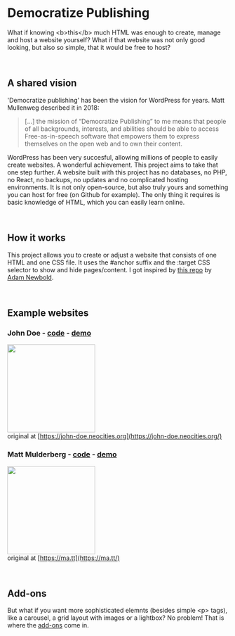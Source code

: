 # Democratize Publishing

What if knowing &lt;b&gt;this&lt;/b&gt; much HTML was enough to create, manage and host a website yourself? What if that website was not only good looking, but also so simple, that it would be free to host?

&nbsp;

## A shared vision

'Democratize publishing' has been the vision for WordPress for years. Matt Mullenweg described it in 2018:

> [...] the mission of “Democratize Publishing” to me means that people of all backgrounds, interests, and abilities should be able to access Free-as-in-speech software that empowers them to express themselves on the open web and to own their content.

WordPress has been very succesful, allowing millions of people to easily create websites. A wonderful achievement. This project aims to take that one step further. A website built with this project has no databases, no PHP, no React, no backups, no updates and no complicated hosting environments. It is not only open-source, but also truly yours and something you can host for free (on Github for example). The only thing it requires is basic knowledge of HTML, which you can easily learn online.

&nbsp;

## How it works

This project allows you to create or adjust a website that consists of one HTML and one CSS file. It uses the #anchor suffix and the :target CSS selector to show and hide pages/content. I got inspired by [this repo](https://github.com/cadars/john-doe) by [Adam Newbold](https://www.linkedin.com/in/neatnik/). 

&nbsp;

## Example websites

### John Doe - [code](demo/) - [demo](https://jhvanderschee.github.io/democratizepublishing/demo/)



<a href="https://jhvanderschee.github.io/democratizepublishing/demo/"><img src="https://jhvanderschee.github.io/democratizepublishing/demo/screenshot.png" style="width: 200px;" /></a><br>original at [https://john-doe.neocities.org](https://john-doe.neocities.org/)

### Matt Mulderberg - [code](matt-mullenweg/) - [demo](https://jhvanderschee.github.io/democratizepublishing/matt-mullenweg/)

<a href="https://jhvanderschee.github.io/democratizepublishing/matt-mullenweg/"><img src="https://jhvanderschee.github.io/democratizepublishing/matt-mullenweg/images/screenshot.png" style="width: 200px;" /></a><br>original at [https://ma.tt](https://ma.tt/)

&nbsp;

## Add-ons

But what if you want more sophisticated elemnts (besides simple &lt;p&gt; tags), like a carousel, a grid layout with images or a lightbox? No problem! That is where the [add-ons](add-ons/) come in.
